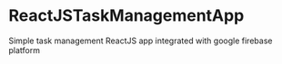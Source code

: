 # ReactJSTaskManagementApp
Simple task management ReactJS app integrated with google firebase platform
